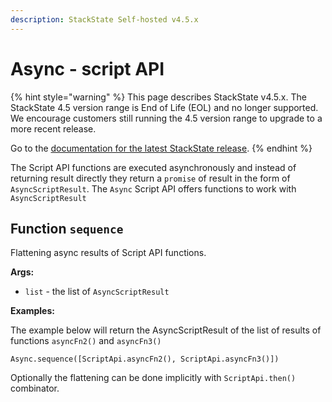 ```yaml
---
description: StackState Self-hosted v4.5.x
---
```


# Async - script API

{% hint style="warning" %}
This page describes StackState v4.5.x.
The StackState 4.5 version range is End of Life (EOL) and no longer supported. We encourage customers still running the 4.5 version range to upgrade to a more recent release.

Go to the [documentation for the latest StackState release](https://docs.stackstate.com/develop/reference/scripting/script-apis/async).
{% endhint %}

The Script API functions are executed asynchronously and instead of returning result directly they return a `promise` of result in the form of `AsyncScriptResult`. The `Async` Script API offers functions to work with `AsyncScriptResult`

## Function `sequence`

Flattening async results of Script API functions.

**Args:**

* `list` - the list of `AsyncScriptResult`

**Examples:**

The example below will return the AsyncScriptResult of the list of results of functions `asyncFn2()` and `asyncFn3()`

```text
Async.sequence([ScriptApi.asyncFn2(), ScriptApi.asyncFn3()])
```

Optionally the flattening can be done implicitly with `ScriptApi.then()` combinator.

